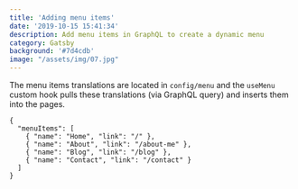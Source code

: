 ```yaml
---
title: 'Adding menu items'
date: '2019-10-15 15:41:34' 
description: Add menu items in GraphQL to create a dynamic menu
category: Gatsby
background: '#7d4cdb'
image: "/assets/img/07.jpg"
---
```


The menu items translations are located in `config/menu` and the `useMenu` custom hook pulls these translations (via GraphQL query) and inserts them into the pages.  

```JS
{
  "menuItems": [
    { "name": "Home", "link": "/" },
    { "name": "About", "link": "/about-me" },
    { "name": "Blog", "link": "/blog" },
    { "name": "Contact", "link": "/contact" }
  ]
}
```
